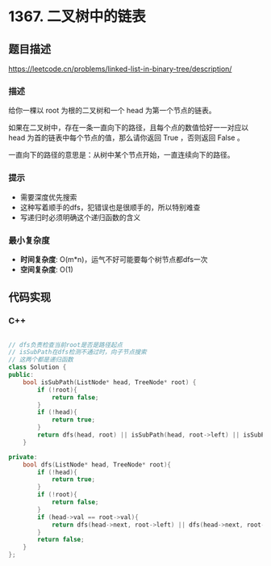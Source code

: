 # 1367. 二叉树中的链表

## 题目描述

https://leetcode.cn/problems/linked-list-in-binary-tree/description/
### 描述

给你一棵以 root 为根的二叉树和一个 head 为第一个节点的链表。

如果在二叉树中，存在一条一直向下的路径，且每个点的数值恰好一一对应以 head 为首的链表中每个节点的值，那么请你返回 True ，否则返回 False 。

一直向下的路径的意思是：从树中某个节点开始，一直连续向下的路径。


### 提示

- 需要深度优先搜索
- 这种写着顺手的dfs，犯错误也是很顺手的，所以特别难查
- 写递归时必须明确这个递归函数的含义


### 最小复杂度

- **时间复杂度**: O(m*n)，运气不好可能要每个树节点都dfs一次
- **空间复杂度**: O(1)

## 代码实现

### C++

```c++

// dfs负责检查当前root是否是路径起点
// isSubPath在dfs检测不通过时，向子节点搜索
// 这两个都是递归函数
class Solution {
public:
    bool isSubPath(ListNode* head, TreeNode* root) {
        if (!root){
            return false;
        }
        if (!head){
            return true;
        }
        return dfs(head, root) || isSubPath(head, root->left) || isSubPath(head, root->right);
    }

private:
    bool dfs(ListNode* head, TreeNode* root){
        if (!head){
            return true;
        }
        if (!root){
            return false;
        }
        if (head->val == root->val){
            return dfs(head->next, root->left) || dfs(head->next, root->right);
        }
        return false;
    }
};
```